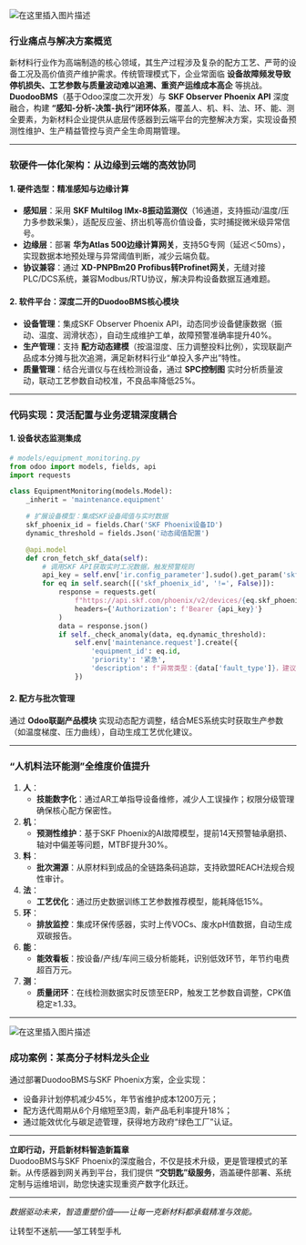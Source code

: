 ![在这里插入图片描述](https://i-blog.csdnimg.cn/direct/bcd5e858da734605a53892675dd4c21d.png)
### **行业痛点与解决方案概览**  
新材料行业作为高端制造的核心领域，其生产过程涉及复杂的配方工艺、严苛的设备工况及高价值资产维护需求。传统管理模式下，企业常面临 **设备故障频发导致停机损失、工艺参数与质量波动难以追溯、重资产运维成本高企** 等挑战。  
**DuodooBMS**（基于Odoo深度二次开发）与 **SKF Observer Phoenix API** 深度融合，构建 **“感知-分析-决策-执行”闭环体系**，覆盖人、机、料、法、环、能、测全要素，为新材料企业提供从底层传感器到云端平台的完整解决方案，实现设备预测性维护、生产精益管控与资产全生命周期管理。  

---

### **软硬件一体化架构：从边缘到云端的高效协同**  
#### **1. 硬件选型：精准感知与边缘计算**  
- **感知层**：采用 **SKF Multilog IMx-8振动监测仪**（16通道，支持振动/温度/压力多参数采集），适配反应釜、挤出机等高价值设备，实时捕捉微米级异常信号。  
- **边缘层**：部署 **华为Atlas 500边缘计算网关**，支持5G专网（延迟＜50ms），实现数据本地预处理与异常阈值判断，减少云端负载。  
- **协议兼容**：通过 **XD-PNPBm20 Profibus转Profinet网关**，无缝对接PLC/DCS系统，兼容Modbus/RTU协议，解决异构设备数据互通难题。  

#### **2. 软件平台：深度二开的DuodooBMS核心模块**  
- **设备管理**：集成SKF Observer Phoenix API，动态同步设备健康数据（振动、温度、润滑状态），自动生成维护工单，故障预警准确率提升40%。  
- **生产管理**：支持 **配方动态建模**（按温湿度、压力调整投料比例），实现联副产品成本分摊与批次追溯，满足新材料行业“单投入多产出”特性。  
- **质量管理**：结合光谱仪与在线检测设备，通过 **SPC控制图** 实时分析质量波动，联动工艺参数自动校准，不良品率降低25%。  

---

### **代码实现：灵活配置与业务逻辑深度耦合**  
#### **1. 设备状态监测集成**  
```python  
# models/equipment_monitoring.py  
from odoo import models, fields, api  
import requests  

class EquipmentMonitoring(models.Model):  
    _inherit = 'maintenance.equipment'  

    # 扩展设备模型：集成SKF设备阈值与实时数据  
    skf_phoenix_id = fields.Char('SKF Phoenix设备ID')  
    dynamic_threshold = fields.Json('动态阈值配置')  

    @api.model  
    def cron_fetch_skf_data(self):  
        # 调用SKF API获取实时工况数据，触发预警规则  
        api_key = self.env['ir.config_parameter'].sudo().get_param('skf.api_key')  
        for eq in self.search([('skf_phoenix_id', '!=', False)]):  
            response = requests.get(  
                f"https://api.skf.com/phoenix/v2/devices/{eq.skf_phoenix_id}/metrics",  
                headers={'Authorization': f'Bearer {api_key}'}  
            )  
            data = response.json()  
            if self._check_anomaly(data, eq.dynamic_threshold):  
                self.env['maintenance.request'].create({  
                    'equipment_id': eq.id,  
                    'priority': '紧急',  
                    'description': f"异常类型：{data['fault_type']}，建议措施：{data['recommended_action']}"  
                })  
```
#### **2. 配方与批次管理**  
通过 **Odoo联副产品模块** 实现动态配方调整，结合MES系统实时获取生产参数（如温度梯度、压力曲线），自动生成工艺优化建议。  

---

### **“人机料法环能测”全维度价值提升**  
1. **人**：  
   - **技能数字化**：通过AR工单指导设备维修，减少人工误操作；权限分级管理确保核心配方保密性。  
2. **机**：  
   - **预测性维护**：基于SKF Phoenix的AI故障模型，提前14天预警轴承磨损、轴对中偏差等问题，MTBF提升30%。  
3. **料**：  
   - **批次溯源**：从原材料到成品的全链路条码追踪，支持欧盟REACH法规合规性审计。  
4. **法**：  
   - **工艺优化**：通过历史数据训练工艺参数推荐模型，能耗降低15%。  
5. **环**：  
   - **排放监控**：集成环保传感器，实时上传VOCs、废水pH值数据，自动生成双碳报告。  
6. **能**：  
   - **能效看板**：按设备/产线/车间三级分析能耗，识别低效环节，年节约电费超百万元。  
7. **测**：  
   - **质量闭环**：在线检测数据实时反馈至ERP，触发工艺参数自调整，CPK值稳定≥1.33。  

---
![在这里插入图片描述](https://i-blog.csdnimg.cn/direct/08a224f444ad48bea7f7d2da9b93e4e3.png)
### **成功案例：某高分子材料龙头企业**  
通过部署DuodooBMS与SKF Phoenix方案，企业实现：  
- 设备非计划停机减少45%，年节省维护成本1200万元；  
- 配方迭代周期从6个月缩短至3周，新产品毛利率提升18%；  
- 通过能效优化与碳足迹管理，获得地方政府“绿色工厂”认证。  

---

**立即行动，开启新材料智造新篇章**  
DuodooBMS与SKF Phoenix的深度融合，不仅是技术升级，更是管理模式的革新。从传感器到网关再到平台，我们提供 **“交钥匙”级服务**，涵盖硬件部署、系统定制与运维培训，助您快速实现重资产数字化跃迁。  

---  
*数据驱动未来，智造重塑价值——让每一克新材料都承载精准与效能。*


让转型不迷航——邹工转型手札